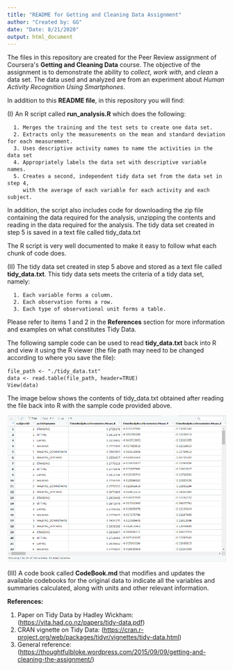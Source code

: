 ```yaml
---
title: "README for Getting and Cleaning Data Assignment"
author: "Created by: GG"
date: "Date: 8/21/2020"
output: html_document
---
```


The files in this repository are created for the Peer Review assignment of 
Coursera's **Getting and Cleaning Data** course. The objective of the assignment is to 
demonstrate the ability to *collect*, *work with*, and *clean* a data set. 
The data used and analyzed are from an experiment about
_Human Activity Recognition Using Smartphones_.

In addition to this **README file**, in this repository you will find:

(I) An R script called **run_analysis.R** which does the following:

      1. Merges the training and the test sets to create one data set.
      2. Extracts only the measurements on the mean and standard deviation for each measurement.
      3. Uses descriptive activity names to name the activities in the data set
      4. Appropriately labels the data set with descriptive variable names.
      5. Creates a second, independent tidy data set from the data set in step 4,
         with the average of each variable for each activity and each subject.
      
In addition, the script also includes code for downloading the zip file containing the data
required for the analysis, unzipping the contents and reading in the data required for the analysis.
The tidy data set created in step 5 is saved in a text file called tidy_data.txt

The R script is very well documented to make it easy to follow what each chunk of code does.

(II) The tidy data set created in step 5 above and stored as a text file called **tidy_data.txt**. 
This tidy data sets meets the criteria of a tidy data set, namely:

      1. Each variable forms a column.
      2. Each observation forms a row.
      3. Each type of observational unit forms a table.
    
Please refer to items 1 and 2 in the **References** section for more information and examples 
on what constitutes Tidy Data.

The following sample code can be used to read **tidy_data.txt** back into R and view it using
the R viewer (the file path may need to be changed according to where you save the file):

    file_path <- "./tidy_data.txt"
    data <- read.table(file_path, header=TRUE)
    View(data)
    
The image below shows the contents of tidy_data.txt obtained after reading the file
back into R with the sample code provided above. 

![](images/tidy_data.png)
    
(III) A code book called **CodeBook.md** that modifies and updates the available codebooks for the original data to indicate all the variables and summaries calculated, along with units and other relevant information.

**References:**

  1. Paper on Tidy Data by Hadley Wickham: (https://vita.had.co.nz/papers/tidy-data.pdf)  
  2. CRAN vignette on Tidy Data: (https://cran.r-project.org/web/packages/tidyr/vignettes/tidy-data.html)
  3. General reference: (https://thoughtfulbloke.wordpress.com/2015/09/09/getting-and-cleaning-the-assignment/)
      
